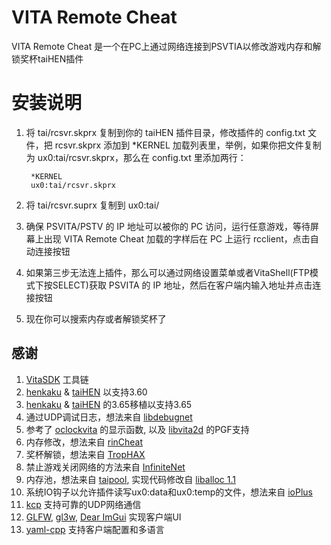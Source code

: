 VITA Remote Cheat
=================
VITA Remote Cheat 是一个在PC上通过网络连接到PSVTIA以修改游戏内存和解锁奖杯taiHEN插件

安装说明
============

1. 将 tai/rcsvr.skprx 复制到你的 taiHEN 插件目录，修改插件的 config.txt 文件，把 rcsvr.skprx 添加到 *KERNEL 加载列表里，举例，如果你把文件复制为 ux0:tai/rcsvr.skprx，那么在 config.txt 里添加两行：

        *KERNEL
        ux0:tai/rcsvr.skprx

2. 将 tai/rcsvr.suprx 复制到 ux0:tai/

3. 确保 PSVITA/PSTV 的 IP 地址可以被你的 PC 访问，运行任意游戏，等待屏幕上出现 VITA Remote Cheat 加载的字样后在 PC 上运行 rcclient，点击自动连接按钮

4. 如果第三步无法连上插件，那么可以通过网络设置菜单或者VitaShell(FTP模式下按SELECT)获取 PSVITA 的 IP 地址，然后在客户端内输入地址并点击连接按钮

5. 现在你可以搜索内存或者解锁奖杯了


感谢
------
1. [VitaSDK](https://github.com/vitasdk) 工具链
2. [henkaku](https://github.com/henkaku/henkaku) & [taiHEN](https://github.com/yifanlu/taiHEN) 以支持3.60
3. [henkaku](https://github.com/TheOfficialFloW/henkaku) & [taiHEN](https://github.com/TheOfficialFloW/taiHEN) 的3.65移植以支持3.65
4. 通过UDP调试日志，想法来自 [libdebugnet](https://github.com/psxdev/debugnet)
5. 参考了 [oclockvita](https://github.com/frangarcj/oclockvita) 的显示函数, 以及 [libvita2d](https://github.com/xerpi/libvita2d) 的PGF支持
6. 内存修改，想法来自 [rinCheat](https://github.com/Rinnegatamante/rinCheat)
7. 奖杯解锁，想法来自 [TropHAX](https://github.com/SilicaAndPina/TropHAX)
8. 禁止游戏关闭网络的方法来自 [InfiniteNet](https://github.com/Rinnegatamante/InfiniteNet)
9. 内存池，想法来自 [taipool](https://github.com/Rinnegatamante/taipool), 实现代码修改自 [liballoc 1.1](https://github.com/blanham/liballoc)
10. 系统IO钩子以允许插件读写ux0:data和ux0:temp的文件，想法来自 [ioPlus](https://github.com/CelesteBlue-dev/PSVita-RE-tools/tree/master/ioPlus/ioPlus-0.1)
11. [kcp](https://github.com/skywind3000/kcp) 支持可靠的UDP网络通信
12. [GLFW](http://www.glfw.org), [gl3w](https://github.com/skaslev/gl3w), [Dear ImGui](https://github.com/ocornut/imgui) 实现客户端UI
13. [yaml-cpp](https://github.com/jbeder/yaml-cpp) 支持客户端配置和多语言
